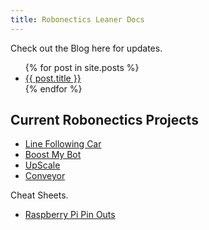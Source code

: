 ```yaml
---
title: Robonectics Leaner Docs
---
```


Check out the Blog here for updates.
<ul>
  {% for post in site.posts %}
    <li>
      <a href="/learner/{{ post.url }}">{{ post.title }}</a>
    </li>
  {% endfor %}
</ul>


## Current Robonectics Projects

- [Line Following Car](/projects/lfc/linefollowingcar.md)
- [Boost My Bot](/projects/bmb/boostmybot.md)
- [UpScale](/projects/upscale/upscale.md)
- [Conveyor](/projects/conveyor/conveyor.md)


Cheat Sheets.
- [Raspberry Pi Pin Outs](https://pinout.xyz/)
